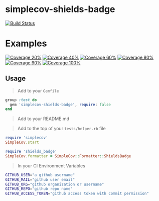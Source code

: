 # simplecov-shields-badge
[![Build Status](https://travis-ci.org/niltonvasques/simplecov-shields-badge.svg?branch=master)](https://travis-ci.org/niltonvasques/simplecov-shields-badge)

# Examples

[![Coverage 20%](https://img.shields.io/badge/coverage-20%25-red.svg)](https://github.com/niltonvasques/simplecov-shields-badge)
[![Coverage 40%](https://img.shields.io/badge/coverage-40%25-orange.svg)](https://github.com/niltonvasques/simplecov-shields-badge)
[![Coverage 60%](https://img.shields.io/badge/coverage-60%25-yellow.svg)](https://github.com/niltonvasques/simplecov-shields-badge)
[![Coverage 80%](https://img.shields.io/badge/coverage-80%25-yellowgreen.svg)](https://github.com/niltonvasques/simplecov-shields-badge)
[![Coverage 90%](https://img.shields.io/badge/coverage-90%25-green.svg)](https://github.com/niltonvasques/simplecov-shields-badge)
[![Coverage 100%](https://img.shields.io/badge/coverage-100%25-brightgreen.svg)](https://github.com/niltonvasques/simplecov-shields-badge)


## Usage

> Add to your `Gemfile`

```ruby
group :test do
  gem 'simplecov-shields-badge', require: false
end
```

> Add to your README.md

> Add to the top of your `tests/helper.rb` file

```ruby
require 'simplecov'
SimpleCov.start

require 'shields_badge'
SimpleCov.formatter = SimpleCov::Formatter::ShieldsBadge
```

> In your CI Environment Variables

```sh
GITHUB_USER="a github username"
GITHUB_MAIL="github user email"
GITHUB_ORG="github organization or username"
GITHUB_REPO="github repo name"
GITHUB_ACCESS_TOKEN="github access token with commit permission"
```

